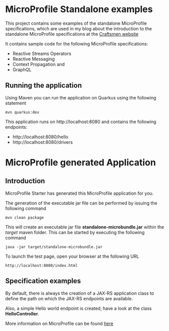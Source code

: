 # MicroProfile Standalone examples

This project contains some examples of the standalone MicroProfile specifications, 
which are used in my blog about the introduction to the standalone MicroProfile specifications at the [Craftsmen website](https://craftsmen/nl)

It contains sample code for the following MicroProfile specifications:
- Reactive Streams Operators
- Reactive Messaging
- Context Propagation and
- GraphQL

## Running the application

Using Maven you can run the application on Quarkus using the following statement

```commandline
mvn quarkus:dev
```

This application runs on http://localhost:8080 and contains the following endpoints:

- http://localhost:8080/hello
- http://localhost:8080/drivers

# MicroProfile generated Application

## Introduction

MicroProfile Starter has generated this MicroProfile application for you.

The generation of the executable jar file can be performed by issuing the following command

    mvn clean package

This will create an executable jar file **standalone-microbundle.jar** within the _target_ maven folder. This can be started by executing the following command

    java -jar target/standalone-microbundle.jar

To launch the test page, open your browser at the following URL

    http://localhost:8080/index.html

## Specification examples

By default, there is always the creation of a JAX-RS application class to define the path on which the JAX-RS endpoints are available.

Also, a simple Hello world endpoint is created, have a look at the class **HelloController**.

More information on MicroProfile can be found [here](https://microprofile.io/)
